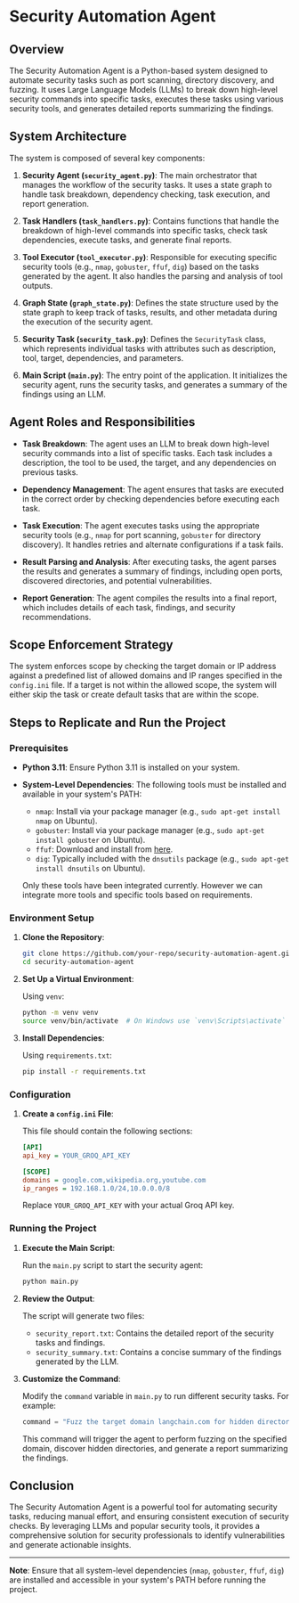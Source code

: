 # Security Automation Agent

## Overview

The Security Automation Agent is a Python-based system designed to automate security tasks such as port scanning, directory discovery, and fuzzing. It uses Large Language Models (LLMs) to break down high-level security commands into specific tasks, executes these tasks using various security tools, and generates detailed reports summarizing the findings.

## System Architecture

The system is composed of several key components:

1. **Security Agent (`security_agent.py`)**: The main orchestrator that manages the workflow of the security tasks. It uses a state graph to handle task breakdown, dependency checking, task execution, and report generation.

2. **Task Handlers (`task_handlers.py`)**: Contains functions that handle the breakdown of high-level commands into specific tasks, check task dependencies, execute tasks, and generate final reports.

3. **Tool Executor (`tool_executor.py`)**: Responsible for executing specific security tools (e.g., `nmap`, `gobuster`, `ffuf`, `dig`) based on the tasks generated by the agent. It also handles the parsing and analysis of tool outputs.

4. **Graph State (`graph_state.py`)**: Defines the state structure used by the state graph to keep track of tasks, results, and other metadata during the execution of the security agent.

5. **Security Task (`security_task.py`)**: Defines the `SecurityTask` class, which represents individual tasks with attributes such as description, tool, target, dependencies, and parameters.

6. **Main Script (`main.py`)**: The entry point of the application. It initializes the security agent, runs the security tasks, and generates a summary of the findings using an LLM.

## Agent Roles and Responsibilities

- **Task Breakdown**: The agent uses an LLM to break down high-level security commands into a list of specific tasks. Each task includes a description, the tool to be used, the target, and any dependencies on previous tasks.

- **Dependency Management**: The agent ensures that tasks are executed in the correct order by checking dependencies before executing each task.

- **Task Execution**: The agent executes tasks using the appropriate security tools (e.g., `nmap` for port scanning, `gobuster` for directory discovery). It handles retries and alternate configurations if a task fails.

- **Result Parsing and Analysis**: After executing tasks, the agent parses the results and generates a summary of findings, including open ports, discovered directories, and potential vulnerabilities.

- **Report Generation**: The agent compiles the results into a final report, which includes details of each task, findings, and security recommendations.

## Scope Enforcement Strategy

The system enforces scope by checking the target domain or IP address against a predefined list of allowed domains and IP ranges specified in the `config.ini` file. If a target is not within the allowed scope, the system will either skip the task or create default tasks that are within the scope.

## Steps to Replicate and Run the Project

### Prerequisites

- **Python 3.11**: Ensure Python 3.11 is installed on your system.
- **System-Level Dependencies**: The following tools must be installed and available in your system's PATH:
    - `nmap`: Install via your package manager (e.g., `sudo apt-get install nmap` on Ubuntu).
    - `gobuster`: Install via your package manager (e.g., `sudo apt-get install gobuster` on Ubuntu).
    - `ffuf`: Download and install from [here](https://github.com/ffuf/ffuf).
    - `dig`: Typically included with the `dnsutils` package (e.g., `sudo apt-get install dnsutils` on Ubuntu).

    Only these tools have been integrated currently. However we can integrate more tools and specific tools based on requirements.

### Environment Setup

1. **Clone the Repository**:

    ```bash
    git clone https://github.com/your-repo/security-automation-agent.git
    cd security-automation-agent
    ```

2. **Set Up a Virtual Environment**:

    Using `venv`:

    ```bash
    python -m venv venv
    source venv/bin/activate  # On Windows use `venv\Scripts\activate`
    ```

3. **Install Dependencies**:

    Using `requirements.txt`:

    ```bash
    pip install -r requirements.txt
    ```

### Configuration

1. **Create a `config.ini` File**:

    This file should contain the following sections:

    ```ini
    [API]
    api_key = YOUR_GROQ_API_KEY

    [SCOPE]
    domains = google.com,wikipedia.org,youtube.com
    ip_ranges = 192.168.1.0/24,10.0.0.0/8
    ```

    Replace `YOUR_GROQ_API_KEY` with your actual Groq API key.

### Running the Project

1. **Execute the Main Script**:

    Run the `main.py` script to start the security agent:

    ```bash
    python main.py
    ```

2. **Review the Output**:

    The script will generate two files:
    - `security_report.txt`: Contains the detailed report of the security tasks and findings.
    - `security_summary.txt`: Contains a concise summary of the findings generated by the LLM.

3. **Customize the Command**:

    Modify the `command` variable in `main.py` to run different security tasks. For example:

    ```python
    command = "Fuzz the target domain langchain.com for hidden directories and files using common wordlists."
    ```

    This command will trigger the agent to perform fuzzing on the specified domain, discover hidden directories, and generate a report summarizing the findings.

## Conclusion

The Security Automation Agent is a powerful tool for automating security tasks, reducing manual effort, and ensuring consistent execution of security checks. By leveraging LLMs and popular security tools, it provides a comprehensive solution for security professionals to identify vulnerabilities and generate actionable insights.

---

**Note**: Ensure that all system-level dependencies (`nmap`, `gobuster`, `ffuf`, `dig`) are installed and accessible in your system's PATH before running the project.
